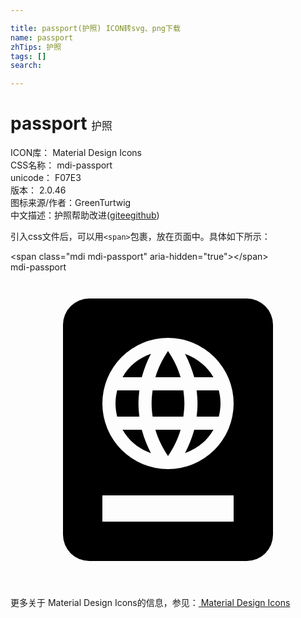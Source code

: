 ```yaml
---

title: passport(护照) ICON转svg、png下载
name: passport
zhTips: 护照
tags: []
search: 

---
```


# passport  <small style="font-size: 60%;font-weight: 100">护照</small>


<div class="detail-page">
<p>
<span>
ICON库：
<span class="badge-secondary badge">Material Design Icons</span> 
</span>
<br/>
<span>
CSS名称：
<span class="badge-secondary badge">mdi-passport</span> 
</span>
<br/>
<span>
unicode：
<span class="badge-secondary badge">F07E3</span> 
<copy-btn content='F07E3' btn-title=""></copy-btn>
<copy-btn :content='String.fromCodePoint(parseInt("F07E3", 16))' btn-title="复制U"></copy-btn>
</span>
<br/>
<span>
版本：
<span class="badge-secondary badge">2.0.46</span> 
</span>
<br/>
<span>图标来源/作者：<span class="badge-light badge">GreenTurtwig</span></span> 
<br/>
<span class="zh-detail">中文描述：<span class="badge-primary badge">护照</span><span class="help-link"><span>帮助改进</span>(<a href="https://gitee.com/liuwave/icon-helper/edit/master/json/material/passport.json" target="_blank" rel="noopener noreferrer">gitee</a><a href="https://github.com/liuwave/icon-helper/edit/master/json/material/passport.json" target="_blank" rel="noopener noreferrer">github</a></span>)</span><br/>
</p>
</div>
<div class="alert alert-dark">
  <i class="mdi mdi-passport mdi-48px"></i>
  <i class="mdi mdi-passport mdi-36px"></i>
  <i class="mdi mdi-passport mdi-24px"></i>
  <i class="mdi mdi-passport mdi-18px"></i>
</div>
<div>
  <p>引入css文件后，可以用<code>&lt;span&gt;</code>包裹，放在页面中。具体如下所示：    
  </p>
  <div class="alert alert-primary" style="font-size: 14px">
    &lt;span class="mdi mdi-passport" aria-hidden="true"&gt;&lt;/span&gt;
    <copy-btn content='<span class="mdi mdi-passport" aria-hidden="true"></span>'></copy-btn>
  </div>
  <div class="alert alert-secondary">
    <i class="mdi mdi-passport"
    style="font-size: 24px"
    aria-hidden="true"></i> mdi-passport
    <copy-btn content="mdi-passport" btn-title="复制图标名称"></copy-btn>
  </div>
</div>
<div id="svg" class="svg-wrap">
<svg xmlns="http://www.w3.org/2000/svg" viewBox="0 0 24 24"><path d="M6,2A2,2 0 0,0 4,4V20A2,2 0 0,0 6,22H18A2,2 0 0,0 20,20V4A2,2 0 0,0 18,2H6M12,5A5,5 0 0,1 17,10A5,5 0 0,1 12,15A5,5 0 0,1 7,10A5,5 0 0,1 12,5M12,6C11.59,6.62 11.25,7.29 11.04,8H12.96C12.75,7.29 12.42,6.62 12,6M10.7,6.22C9.78,6.53 9,7.17 8.54,8H10C10.18,7.38 10.4,6.78 10.7,6.22M13.29,6.22C13.59,6.78 13.82,7.38 14,8H15.46C15,7.17 14.21,6.54 13.29,6.22M8.13,9C8.05,9.32 8,9.65 8,10C8,10.35 8.05,10.68 8.13,11H9.82C9.78,10.67 9.75,10.34 9.75,10C9.75,9.66 9.78,9.33 9.82,9H8.13M10.83,9C10.78,9.32 10.75,9.66 10.75,10C10.75,10.34 10.78,10.67 10.83,11H13.17C13.21,10.67 13.25,10.34 13.25,10C13.25,9.66 13.21,9.32 13.17,9H10.83M14.18,9C14.22,9.33 14.25,9.66 14.25,10C14.25,10.34 14.22,10.67 14.18,11H15.87C15.95,10.68 16,10.35 16,10C16,9.65 15.95,9.32 15.87,9H14.18M8.54,12C9,12.83 9.78,13.46 10.7,13.78C10.4,13.22 10.18,12.63 10,12H8.54M11.04,12C11.25,12.72 11.59,13.38 12,14C12.42,13.38 12.75,12.72 12.96,12H11.04M14,12C13.82,12.63 13.59,13.22 13.29,13.78C14.21,13.46 15,12.83 15.46,12H14M7,17H17V19H7V17Z" /></svg>
</div>
<detail full-name='mdi-passport'></detail>
    
<div><p>更多关于 Material Design Icons的信息，参见：<a target="_blank" href="https://iconhelper.cn/material.html"> Material Design Icons</a>
</p></div>
